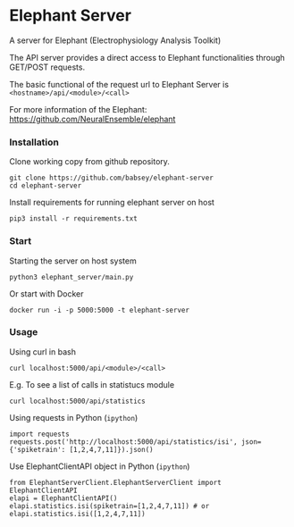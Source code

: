 # Elephant Server
A server for Elephant (Electrophysiology Analysis Toolkit)


The API server provides a direct access to Elephant functionalities through GET/POST requests.

The basic functional of the request url to Elephant Server is `<hostname>/api/<module>/<call>`


For more information of the Elephant: https://github.com/NeuralEnsemble/elephant

### Installation

Clone working copy from github repository.

```
git clone https://github.com/babsey/elephant-server
cd elephant-server
```

Install requirements for running elephant server on host
```
pip3 install -r requirements.txt
```


### Start

Starting the server on host system
```
python3 elephant_server/main.py
```

Or start with Docker
```
docker run -i -p 5000:5000 -t elephant-server
```

### Usage

Using curl in bash
```
curl localhost:5000/api/<module>/<call>
```

E.g. To see a list of calls in statistucs module
```
curl localhost:5000/api/statistics
```

Using requests in Python (`ipython`)
```
import requests
requests.post('http://localhost:5000/api/statistics/isi', json={'spiketrain': [1,2,4,7,11]}).json()
```

Use ElephantClientAPI object in Python (`ipython`)
```
from ElephantServerClient.ElephantServerClient import ElephantClientAPI
elapi = ElephantClientAPI()
elapi.statistics.isi(spiketrain=[1,2,4,7,11]) # or elapi.statistics.isi([1,2,4,7,11])
```
